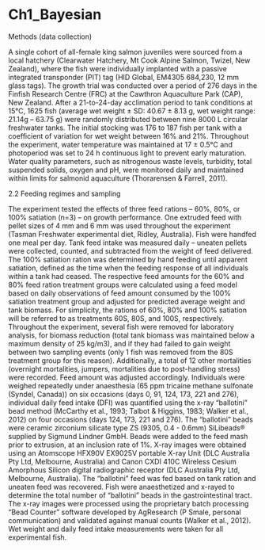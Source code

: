 # Ch1_Bayesian
Methods (data collection)

A single cohort of all-female king salmon juveniles were sourced from a local hatchery (Clearwater Hatchery, Mt Cook Alpine Salmon, Twizel, New Zealand), 
where the fish were individually implanted with a passive integrated transponder (PIT) tag (HID Global, EM4305 684,230, 12 mm glass tags). 
The growth trial was conducted over a period of 276 days in the Finfish Research Centre (FRC) at the Cawthron Aquaculture Park (CAP), New Zealand. 
After a 21-to-24-day acclimation period to tank conditions at 15°C, 1625 fish (average wet weight ± SD: 40.67 ± 8.13 g, wet weight range: 21.14g – 63.75 g) 
were randomly distributed between nine 8000 L circular freshwater tanks. The initial stocking was 176 to 187 fish per tank with a coefficient of variation 
for wet weight between 16% and 21%. Throughout the experiment, water temperature was maintained at 17 ± 0.5°C and photoperiod was set to 24 h continuous 
light to prevent early maturation. Water quality parameters, such as nitrogenous waste levels, turbidity, total suspended solids, oxygen and pH, were 
monitored daily and maintained within limits for salmonid aquaculture (Thorarensen & Farrell, 2011). 


2.2 Feeding regimes and sampling 
	
The experiment tested the effects of three feed rations – 60%, 80%, or 100% satiation (n=3) – on growth performance. One extruded feed with pellet sizes 
of 4 mm and 6 mm was used throughout the experiment (Tasman Freshwater experimental diet, Ridley, Australia). 
Fish were handfed one meal per day. Tank feed intake was measured daily – uneaten pellets were collected, counted, and subtracted from the weight of 
feed delivered. The 100% satiation ration was determined by hand feeding until apparent satiation, defined as the time when the feeding response of all 
individuals within a tank had ceased. The respective feed amounts for the 60% and 80% feed ration treatment groups were calculated using a feed model based 
on daily observations of feed amount consumed by the 100% satiation treatment group and adjusted for predicted average weight and tank biomass. 
For simplicity, the rations of 60%, 80% and 100% satiation will be referred to as treatments 60S, 80S, and 100S, respectively. Throughout the experiment, 
several fish were removed for laboratory analysis, for biomass reduction (total tank biomass was maintained below a maximum density of 25 kg/m3), 
and if they had failed to gain weight between two sampling events (only 1 fish was removed from the 80S treatment group for this reason). Additionally, 
a total of 12 other mortalities (overnight mortalities, jumpers, mortalities due to post-handling stress) were recorded. Feed amount was adjusted 
accordingly. Individuals were weighed repeatedly under anaesthesia (65 ppm tricaine methane sulfonate (Syndel, Canada)) on six occasions 
(days 0, 91, 124, 173, 221 and 276), individual daily feed intake (DFI) was quantified using the x-ray “ballotini” bead method (McCarthy et al., 1993; 
Talbot & Higgins, 1983; Walker et al., 2012) on four occasions (days 124, 173, 221 and 276). The “ballotini” beads were ceramic zirconium silicate type ZS 
(9305, 0.4 - 0.6mm) SiLibeads® supplied by Sigmund Lindner GmbH. Beads were added to the feed mash prior to extrusion, at an inclusion rate of 1%. X-ray 
images were obtained using an Atomscope HFX90V EX9025V portable X-ray Unit (DLC Australia Pty Ltd, Melbourne, Australia) and Canon CXDI 410C Wireless 
Cesium Amorphous Silicon digital radiographic receptor (DLC Australia Pty Ltd, Melbourne, Australia). The “ballotini” feed was fed based on tank ration 
and uneaten feed was recovered. Fish were anaesthetized and x-rayed to determine the total number of “ballotini” beads in the gastrointestinal tract. 
The x-ray images were processed using the proprietary batch processing “Bead Counter” software developed by AgResearch (P Smale, personal communication) 
and validated against manual counts (Walker et al., 2012). Wet weight and daily feed intake measurements were taken for all experimental fish.


